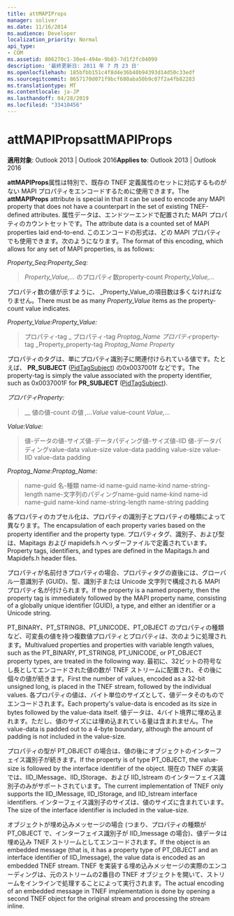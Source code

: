 ```yaml
---
title: attMAPIProps
manager: soliver
ms.date: 11/16/2014
ms.audience: Developer
localization_priority: Normal
api_type:
- COM
ms.assetid: 806270c1-30e4-494e-9b03-7d1f2fc04099
description: '最終更新日: 2011 年 7 月 23 日'
ms.openlocfilehash: 185bfbb151c4f8d4e36b40b94393d14d50c33edf
ms.sourcegitcommit: 8657170d071f9bcf680aba50b9c07f2a4fb82283
ms.translationtype: MT
ms.contentlocale: ja-JP
ms.lasthandoff: 04/28/2019
ms.locfileid: "33410456"
---
```

# <a name="attmapiprops"></a><span data-ttu-id="e77a0-103">attMAPIProps</span><span class="sxs-lookup"><span data-stu-id="e77a0-103">attMAPIProps</span></span>

  
  
<span data-ttu-id="e77a0-104">**適用対象**: Outlook 2013 | Outlook 2016</span><span class="sxs-lookup"><span data-stu-id="e77a0-104">**Applies to**: Outlook 2013 | Outlook 2016</span></span> 
  
<span data-ttu-id="e77a0-105">**attMAPIProps**属性は特別で、既存の TNEF 定義属性のセットに対応するものがない MAPI プロパティをエンコードするために使用できます。</span><span class="sxs-lookup"><span data-stu-id="e77a0-105">The **attMAPIProps** attribute is special in that it can be used to encode any MAPI property that does not have a counterpart in the set of existing TNEF-defined attributes.</span></span> <span data-ttu-id="e77a0-106">属性データは、エンドツーエンドで配置された MAPI プロパティのカウントセットです。</span><span class="sxs-lookup"><span data-stu-id="e77a0-106">The attribute data is a counted set of MAPI properties laid end-to-end.</span></span> <span data-ttu-id="e77a0-107">このエンコードの形式は、どの MAPI プロパティでも使用できます。次のようになります。</span><span class="sxs-lookup"><span data-stu-id="e77a0-107">The format of this encoding, which allows for any set of MAPI properties, is as follows:</span></span>  
  
 <span data-ttu-id="e77a0-108">_Property_Seq:_</span><span class="sxs-lookup"><span data-stu-id="e77a0-108">_Property_Seq:_</span></span>
  
> <span data-ttu-id="e77a0-109">_Property_Value,..._ のプロパティ数</span><span class="sxs-lookup"><span data-stu-id="e77a0-109">property-count  _Property_Value,..._</span></span>
    
<span data-ttu-id="e77a0-110">プロパティ数の値が示すように、 _Property_Value_の項目数は多くなければなりません。</span><span class="sxs-lookup"><span data-stu-id="e77a0-110">There must be as many  _Property_Value_ items as the property-count value indicates.</span></span> 
  
 <span data-ttu-id="e77a0-111">_Property_Value:_</span><span class="sxs-lookup"><span data-stu-id="e77a0-111">_Property_Value:_</span></span>
  
> <span data-ttu-id="e77a0-112">プロパティ-tag _ プロパティ-tag _Proptag_Name プロパティ_</span><span class="sxs-lookup"><span data-stu-id="e77a0-112">property-tag  _Property_property-tag  _Proptag_Name Property_</span></span>
    
<span data-ttu-id="e77a0-113">プロパティのタグは、単にプロパティ識別子に関連付けられている値です。たとえば、 **PR_SUBJECT** ([PidTagSubject](pidtagsubject-canonical-property.md)) の0x0037001f などです。</span><span class="sxs-lookup"><span data-stu-id="e77a0-113">The property-tag is simply the value associated with the property identifier, such as 0x0037001F for **PR_SUBJECT** ([PidTagSubject](pidtagsubject-canonical-property.md)).</span></span>
  
 <span data-ttu-id="e77a0-114">_プロパティ_</span><span class="sxs-lookup"><span data-stu-id="e77a0-114">_Property:_</span></span>
  
>  <span data-ttu-id="e77a0-115">__ 値の値-count の値 _,..._</span><span class="sxs-lookup"><span data-stu-id="e77a0-115">_Value_ value-count  _Value,..._</span></span>
    
 <span data-ttu-id="e77a0-116">_Value:_</span><span class="sxs-lookup"><span data-stu-id="e77a0-116">_Value:_</span></span>
  
> <span data-ttu-id="e77a0-117">値-データの値-サイズ値-データパディング値-サイズ値-IID 値-データパディング</span><span class="sxs-lookup"><span data-stu-id="e77a0-117">value-data value-size value-data padding value-size value-IID value-data padding</span></span>
    
 <span data-ttu-id="e77a0-118">_Proptag_Name:_</span><span class="sxs-lookup"><span data-stu-id="e77a0-118">_Proptag_Name:_</span></span>
  
> <span data-ttu-id="e77a0-119">name-guid 名-種類 name-id name-guid name-kind name-string-length name-文字列のパディング</span><span class="sxs-lookup"><span data-stu-id="e77a0-119">name-guid name-kind name-id name-guid name-kind name-string-length name-string padding</span></span>
    
<span data-ttu-id="e77a0-120">各プロパティのカプセル化は、プロパティの識別子とプロパティの種類によって異なります。</span><span class="sxs-lookup"><span data-stu-id="e77a0-120">The encapsulation of each property varies based on the property identifier and the property type.</span></span> <span data-ttu-id="e77a0-121">プロパティタグ、識別子、および型は、Mapitags および mapidefs.h ヘッダーファイルで定義されています。</span><span class="sxs-lookup"><span data-stu-id="e77a0-121">Property tags, identifiers, and types are defined in the Mapitags.h and Mapidefs.h header files.</span></span>
  
<span data-ttu-id="e77a0-122">プロパティが名前付きプロパティの場合、プロパティタグの直後には、グローバル一意識別子 (GUID)、型、識別子または Unicode 文字列で構成される MAPI プロパティ名が付けられます。</span><span class="sxs-lookup"><span data-stu-id="e77a0-122">If the property is a named property, then the property tag is immediately followed by the MAPI property name, consisting of a globally unique identifier (GUID), a type, and either an identifier or a Unicode string.</span></span>
  
<span data-ttu-id="e77a0-123">PT_BINARY、PT_STRING8、PT_UNICODE、PT_OBJECT のプロパティの種類など、可変長の値を持つ複数値プロパティとプロパティは、次のように処理されます。</span><span class="sxs-lookup"><span data-stu-id="e77a0-123">Multivalued properties and properties with variable length values, such as the PT_BINARY, PT_STRING8, PT_UNICODE, or PT_OBJECT property types, are treated in the following way.</span></span> <span data-ttu-id="e77a0-124">最初に、32ビットの符号なし長としてエンコードされた値の数が TNEF ストリームに配置され、その後に個々の値が続きます。</span><span class="sxs-lookup"><span data-stu-id="e77a0-124">First the number of values, encoded as a 32-bit unsigned long, is placed in the TNEF stream, followed by the individual values.</span></span> <span data-ttu-id="e77a0-125">各プロパティの値は、バイト単位のサイズとして、値データそのものでエンコードされます。</span><span class="sxs-lookup"><span data-stu-id="e77a0-125">Each property's value-data is encoded as its size in bytes followed by the value-data itself.</span></span> <span data-ttu-id="e77a0-126">値データは、4バイト境界に埋め込まれます。ただし、値のサイズには埋め込まれている量は含まれません。</span><span class="sxs-lookup"><span data-stu-id="e77a0-126">The value-data is padded out to a 4-byte boundary, although the amount of padding is not included in the value-size.</span></span>
  
<span data-ttu-id="e77a0-127">プロパティの型が PT_OBJECT の場合は、値の後にオブジェクトのインターフェイス識別子が続きます。</span><span class="sxs-lookup"><span data-stu-id="e77a0-127">If the property is of type PT_OBJECT, the value-size is followed by the interface identifier of the object.</span></span> <span data-ttu-id="e77a0-128">現在の TNEF の実装では、IID_IMessage、IID_IStorage、および IID_Istream のインターフェイス識別子のみがサポートされています。</span><span class="sxs-lookup"><span data-stu-id="e77a0-128">The current implementation of TNEF only supports the IID_IMessage, IID_IStorage, and IID_Istream interface identifiers.</span></span> <span data-ttu-id="e77a0-129">インターフェイス識別子のサイズは、値のサイズに含まれています。</span><span class="sxs-lookup"><span data-stu-id="e77a0-129">The size of the interface identifier is included in the value-size.</span></span>
  
<span data-ttu-id="e77a0-130">オブジェクトが埋め込みメッセージの場合 (つまり、プロパティの種類が PT_OBJECT で、インターフェイス識別子が IID_Imessage の場合)、値データは埋め込み TNEF ストリームとしてエンコードされます。</span><span class="sxs-lookup"><span data-stu-id="e77a0-130">If the object is an embedded message (that is, it has a property type of PT_OBJECT and an interface identifier of IID_Imessage), the value data is encoded as an embedded TNEF stream.</span></span> <span data-ttu-id="e77a0-131">TNEF を実装する埋め込みメッセージの実際のエンコーディングは、元のストリームの2番目の TNEF オブジェクトを開いて、ストリームをインラインで処理することによって実行されます。</span><span class="sxs-lookup"><span data-stu-id="e77a0-131">The actual encoding of an embedded message in TNEF implementation is done by opening a second TNEF object for the original stream and processing the stream inline.</span></span>
  

